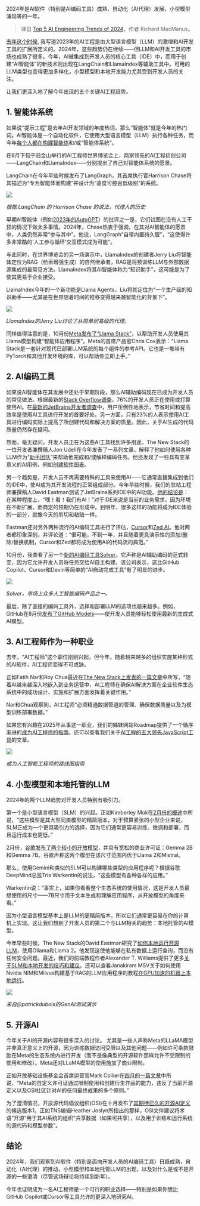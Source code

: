 
<!--
title: 2024年人工智能工程五大趋势
cover: https://cdn.thenewstack.io/media/2023/12/88ad96d3-year-wrapup-1.png
-->

2024年是AI软件（特别是AI编码工具）成熟、自动化（AI代理）发展、小型模型涌现等的一年。

> 译自 [Top 5 AI Engineering Trends of 2024](https://thenewstack.io/top-5-ai-engineering-trends-of-2024/)，作者 Richard MacManus。

[去年这个时候](https://thenewstack.io/top-5-ai-engineering-trends-of-2023/), 我写道2023年的AI工程是由大型语言模型（LLM）的激增和AI开发工具的扩展所定义的。2024年，这些趋势仍在继续——但LLM和AI开发工具的市场也成熟了很多。今年，AI被集成到开发人员的核心工具（IDE）中，而用于创建“AI智能体”的新技术则出现在LangChain和LlamaIndex等辅助工具中。可用的LLM类型也变得更加多样化，小型模型和本地开发能力尤其受到开发人员的关注。

让我们更深入地了解今年出现的五个关键AI工程趋势。

## 1. 智能体系统

如果说“提示工程”是去年AI开发领域的年度热词，那么“智能体”就是今年的热门词。AI智能体是一个自动化软件，它使用大型语言模型（LLM）执行各种任务，而今年[每个人都在构建智能体](https://thenewstack.io/lets-get-agentic-langchain-and-llamaindex-talk-ai-agents/)和/或“智能体系统”。

在6月下旬于旧金山举行的AI工程师世界博览会上，两家领先的AI工程初创公司——LangChain和LlamaIndex——分别提出了自己对智能体系统的愿景。

LangChain在今年早些时候发布了LangGraph，其首席执行官Harrison Chase将其描述为“专为智能体而构建”并设计为“高度可控且低级别”的系统。

![](https://cdn.thenewstack.io/media/2024/07/70abc3c8-langchain_agents.jpg)

*根据 LangChain 的 Harrison Chase 的说法，代理人的历史*

早期AI智能体（例如[2023年的AutoGPT](https://thenewstack.io/ai-engineer-summit-wrap-up-and-interview-with-co-founder-swyx/)）的批评之一是，它们试图在没有人工干预的情况下做太多事情。2024年，Chase热衷于强调，在其对AI智能体的愿景中，人类仍然非常“参与其中”。他说，LangGraph“自带内置持久层”，“这使得许多非常酷的‘人工参与循环’交互模式成为可能”。

与此同时，在世界博览会的另一场演示中，LlamaIndex的创建者Jerry Liu将智能体定位为RAG（检索增强生成）的自然继承者，RAG是将预训练LLM与外部数据源集成的最常见方法。LlamaIndex将其AI智能体称为“知识助手”，这可能是为了使其更易于企业接受。

LlamaIndex今年的一个新功能是Llama Agents，Liu将其定位为“一个生产级的知识助手——尤其是在世界随着时间的推移变得越来越智能化的背景下”。

![](https://cdn.thenewstack.io/media/2024/07/32ec741d-llamaindex_agents1.jpg)

*LlamaIndex的Jerry Liu讨论了从简单到高级的代理。*

同样值得注意的是，10月份[Meta发布了“Llama Stack”](https://thenewstack.io/llama-stack-released-to-help-developers-build-agentic-apps/)，以帮助开发人员使用其Llama模型构建“智能体应用程序”。Meta的首席产品官Chris Cox表示：“Llama Stack是一套针对现代已部署LLM系统的每个组件的参考API。它也是一堆带有PyTorch和其他开发环境的库，可以帮助你立即上手。”


## 2. AI编码工具

如果说AI智能体在其发展中还处于早期阶段，那么AI辅助编码现在已成为开发人员的常见做法。根据最新的[Stack Overflow调查](https://survey.stackoverflow.co/2024/ai#sentiment-and-usage-ai-select)，76%的开发人员正在使用或打算使用AI。在[最新的JetBrains开发者调查](https://blog.jetbrains.com/team/2024/12/11/the-state-of-developer-ecosystem-2024-unveiling-current-developer-trends-the-unstoppable-rise-of-ai-adoption-leading-languages-and-impact-on-developer-experience/)中，用户压倒性地表示，节省时间和提高效率是使用AI工具进行开发的首要好处。另一方面，只有23%的人表示使用AI工具进行编码实际上提高了所创建代码和解决方案的质量。因此，关于AI生成的代码质量仍然存在疑问。

然而，毫无疑问，开发人员正在为这些AI工具找到许多用途。The New Stack的一位开发者兼撰稿人Jon Udell在今年发表了一系列文章，解释了他如何使用各种LLM作为“[助手团队](https://thenewstack.io/lets-talk-conversational-software-development/)”来帮助他完成和/或解释编码任务。他还发现了一些具有变革意义的AI用例，例如[创建软件图表](https://thenewstack.io/how-to-create-software-diagrams-with-chatgpt-and-claude/)。

另一个趋势是，开发人员不再需要特殊的工具来使用AI——它通常直接集成到他们的IDE中，使AI成为其开发流程的正常组成部分。今年早些时候，我们的驻站工程师兼撰稿人David Eastman测试了JetBrains系列IDE中的AI功能。[他的结论是](https://thenewstack.io/ai-and-ides-walking-through-how-jetbrains-is-approaching-ai/)：
在某种程度上，“嘿！看！我们有AI！”对于IDE来说是当前的业务需求，因为环境在不断扩展，而商定的预期仍在形成中。到明年，很多这样的功能将成为IDE体验的一部分，就像今天的剪切和粘贴一样。

Eastman还对另外两种流行的AI编码工具进行了评估，[Cursor](https://thenewstack.io/using-cursor-ai-as-part-of-your-development-workflow/)和[Zed AI](https://thenewstack.io/an-introduction-to-zed-ai-and-how-it-compares-to-cursor-ai/)。他对两者都印象深刻，并评论道：“很可能，不到一年，并且随着更具演示性的添加/删除/替换机制，Cursor和Zed都将成为使用AI的代码流的典范。”

10月份，我查看了另一个[新的AI编码工具Solver](https://thenewstack.io/self-driving-software-solver-launches-autonomous-ai-coder/)。它声称是AI辅助编码的范式转变，因为它允许开发人员将任务交给AI自主构建。该公司表示，这比GitHub Copilot、Cursor和Devin等简单的“AI自动完成工具”有了明显的进步。

![](https://cdn.thenewstack.io/media/2024/10/4399737c-solver-finished.png)

*Solver，市场上众多人工智能编码产品之一。*

最后，除了直接的编码工具外，选择和部署LLM的选项也越来越多。例如，GitHub在8月份[发布了GitHub Models](https://thenewstack.io/github-models-review-of-microsofts-new-ai-engineer-platform/)——使开发人员能够轻松使用最新的生成式AI模型。

## 3. AI工程师作为一种职业

去年，“AI工程师”这个职位刚刚兴起。但今年，随着越来越多的组织实施某种形式的AI软件，AI工程师变得不可或缺。

正如Fatih Nar和Roy Chua最近在[The New Stack上发表的一篇文章](https://thenewstack.io/ai-engineering-level-up-your-it-career/)中所写，“随着AI越来越深入地嵌入到业务运营中，AI工程师在确保AI解决方案在企业软件生态系统中的成功设计、实施和扩展方面发挥着关键作用。”

Nar和Chua观察到，AI工程师“必须精通数据管道的管理、确保数据质量以及为模型训练部署数据。”

如果您有兴趣在2025年从事这一职业，我们的姊妹网站Roadmap提供了一个循序渐进的[成为AI工程师的指南](https://roadmap.sh/ai-engineer)。还可以查看我们关于[AI工程的五大领先JavaScript工具](https://thenewstack.io/top-5-javascript-tools-for-ai-engineering/)的文章。

![](https://cdn.thenewstack.io/media/2024/12/fd471207-roadmap_aiengineer.png)

*成为人工智能工程师的路线图指南*

## 4. 小型模型和本地托管的LLM

2024年的两个LLM趋势对开发人员特别有吸引力。

第一个是小型语言模型（SLM）的兴起。正如Kimberley Mok在[2月份的概述](https://thenewstack.io/the-rise-of-small-language-models/)中所说，“这些模型是其大型同类模型的精简版本，对于预算紧张的小型企业来说，SLM正成为一个更具吸引力的选择，因为它们通常更容易训练、微调和部署，而且运行成本也更低。”

2月份，[谷歌发布了两个较小的开放模型](https://thenewstack.io/gemma-google-takes-on-small-open-models-llama-2-and-mistral/)，并具有宽松的商业许可证：Gemma 2B和Gemma 7B。谷歌声称这两个模型在该尺寸范围内优于Llama 2和Mistral。

那么，使用Gemini和类似的SLM可以构建哪些类型的应用程序呢？根据谷歌DeepMind总监Tris Warkentin的说法，“这些模型有各种各样的应用。”

Warkentin说：“事实上，如果你看看整个生态系统的使用情况，这是开发人员最想使用的尺寸——7B尺寸用于文本生成和理解应用程序，从开放模型的角度来看。”

因为小型语言模型基本上是LLM的更精简版本，所以它们通常更容易在你的计算机上实现。这让我们想到了开发人员的第二个与LLM相关的趋势：本地托管的AI模型。

今年早些时候，The New Stack的David Eastman研究了[如何本地运行开源LLM](https://thenewstack.io/how-to-set-up-and-run-a-local-llm-with-ollama-and-llama-2/)，使用Ollama和Llama 2。他发现这使他能够在私有数据上运行查询，而没有任何安全问题。最近，我们的前端教程作者Alexander T. Williams提供了更多[关于SLM和本地开发的技巧和建议](https://thenewstack.io/coding-with-slms-and-local-llms-tips-and-recommendations/)。还可以查看Janakiram MSV关于如何使用Nvidia NIM和Milvus构建基于RAG的LLM应用程序的教程[在GPU加速的机器上本地运行](https://thenewstack.io/build-a-rag-app-with-nvidia-nim-and-milvus-running-locally/)。

![](https://cdn.thenewstack.io/media/2024/02/0deb09f2-untitled-1024x499.png)


*来自@patrickdubois的GenAI测试演示*

## 5. 开源AI

今年关于AI的开源内容有很多深入的讨论。
尤其是一些人声称Meta的LLaMA模型并非真正意义上的开源，因为训练数据访问受限以及其他问题——例如许可条款鼓励在Meta的生态系统内进行开发（而不是像典型的开源软件那样允许不受限制的使用和修改）。Meta还对LLaMA模型的使用施加了商业限制。

正如开放基础设施基金会首席运营官Mark Collier在[四月的一篇文章](https://thenewstack.io/open-source-has-a-definition-lets-get-serious-about-defending-it/)中所说，“Meta的自定义许可证通过限制使用和创建衍生作品的能力，违反了当前开源定义以及OSI社区针对AI的任何最终成果的多个原则。”

为了澄清情况，开放源代码倡议组织(OSI)在十月发布了[其期待已久的开源AI定义](https://thenewstack.io/osi-finalizes-a-humble-first-definition-of-open-source-ai/)的候选版本1。正如TNS编辑Heather Joslyn所指出的那样，OSI文件建议将术语“开源”用于其AI系统的组织“共享数据（如果可共享），以及用于训练和运行系统的源代码和模型参数”。

## 结论

2024年，我们观察到AI软件（特别是面向开发人员的AI编码工具）日趋成熟，自动化（AI代理）的推动，小型模型和本地托管LLM的出现，以及对什么是或不是开源的一些澄清（尽管这场辩论将持续到新年）。

今年也证明成为一名AI工程师是一个可行的职业选择——特别是如果你想比GitHub Copilot或Cursor等工具允许的更深入地研究AI。
